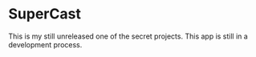# SuperCast

This is my still unreleased one of the secret projects. This app is still in a development process.